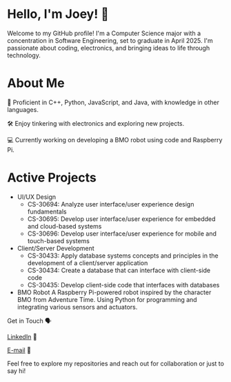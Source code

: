 # Hello, I'm Joey! 👋
Welcome to my GitHub profile! I'm a Computer Science major with a concentration in Software Engineering, set to graduate in April 2025. I'm passionate about coding, electronics, and bringing ideas to life through technology.

# About Me
🌱 Proficient in C++, Python, JavaScript, and Java, with knowledge in other languages.

🛠️ Enjoy tinkering with electronics and exploring new projects.

💻 Currently working on developing a BMO robot using code and Raspberry Pi.

# Active Projects
- UI/UX Design
  - CS-30694: Analyze user interface/user experience design fundamentals
  - CS-30695: Develop user interface/user experience for embedded and cloud-based systems
  - CS-30696: Develop user interface/user experience for mobile and touch-based systems
- Client/Server Development
  - CS-30433: Apply database systems concepts and principles in the development of a client/server application
  - CS-30434: Create a database that can interface with client-side code
  - CS-30435: Develop client-side code that interfaces with databases
- BMO Robot
  A Raspberry Pi-powered robot inspired by the character BMO from Adventure Time.
  Using Python for programming and integrating various sensors and actuators.

Get in Touch 🗣️

[LinkedIn](https://www.linkedin.com/in/jpdengler) 🔗

[E-mail](mailto:jp.dengler@gmail.com) 📧

Feel free to explore my repositories and reach out for collaboration or just to say hi!
